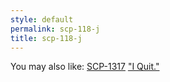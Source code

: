 ```yaml
---
style: default
permalink: scp-118-j
title: scp-118-j
---
```

You may also like:
[SCP-1317](http://scp-wiki.net/scp-1317)
["I Quit."](http://scp-wiki.net/iquit)